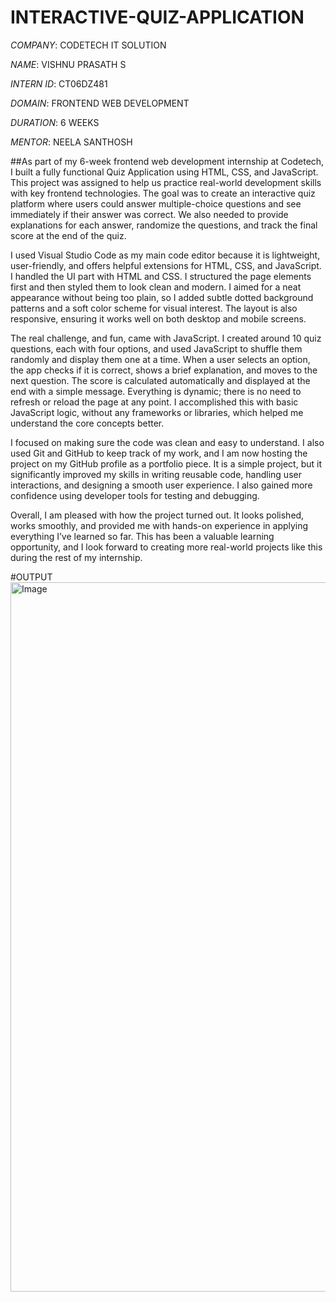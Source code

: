 # INTERACTIVE-QUIZ-APPLICATION

*COMPANY*: CODETECH IT SOLUTION

*NAME*: VISHNU PRASATH S

*INTERN ID*: CT06DZ481

*DOMAIN*: FRONTEND WEB DEVELOPMENT

*DURATION*: 6 WEEKS

*MENTOR*: NEELA SANTHOSH

##As part of my 6-week frontend web development internship at Codetech, I built a fully functional Quiz Application using HTML, CSS, and JavaScript. This project was assigned to help us practice real-world development skills with key frontend technologies. The goal was to create an interactive quiz platform where users could answer multiple-choice questions and see immediately if their answer was correct. We also needed to provide explanations for each answer, randomize the questions, and track the final score at the end of the quiz.

I used Visual Studio Code as my main code editor because it is lightweight, user-friendly, and offers helpful extensions for HTML, CSS, and JavaScript. I handled the UI part with HTML and CSS. I structured the page elements first and then styled them to look clean and modern. I aimed for a neat appearance without being too plain, so I added subtle dotted background patterns and a soft color scheme for visual interest. The layout is also responsive, ensuring it works well on both desktop and mobile screens.

The real challenge, and fun, came with JavaScript. I created around 10 quiz questions, each with four options, and used JavaScript to shuffle them randomly and display them one at a time. When a user selects an option, the app checks if it is correct, shows a brief explanation, and moves to the next question. The score is calculated automatically and displayed at the end with a simple message. Everything is dynamic; there is no need to refresh or reload the page at any point. I accomplished this with basic JavaScript logic, without any frameworks or libraries, which helped me understand the core concepts better.

I focused on making sure the code was clean and easy to understand. I also used Git and GitHub to keep track of my work, and I am now hosting the project on my GitHub profile as a portfolio piece. It is a simple project, but it significantly improved my skills in writing reusable code, handling user interactions, and designing a smooth user experience. I also gained more confidence using developer tools for testing and debugging.

Overall, I am pleased with how the project turned out. It looks polished, works smoothly, and provided me with hands-on experience in applying everything I’ve learned so far. This has been a valuable learning opportunity, and I look forward to creating more real-world projects like this during the rest of my internship.

#OUTPUT
<img width="1919" height="1135" alt="Image" src="https://github.com/user-attachments/assets/421ccfeb-bc87-4be3-a60c-356449484785" />

